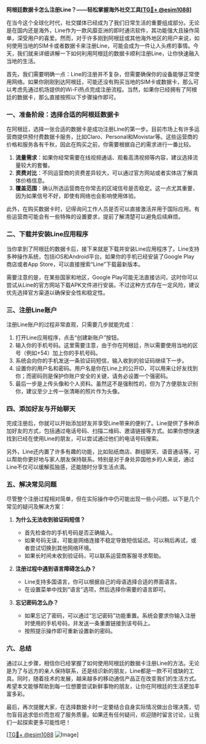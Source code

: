 **阿根廷数据卡怎么注册Line？——轻松掌握海外社交工具[[TG💪+ @esim1088](https://t.me/s/esim1088)]**

在当今这个全球化时代，社交媒体已经成为了我们日常生活的重要组成部分。无论是在国内还是海外，Line作为一款风靡亚洲的即时通讯软件，其功能强大且操作简单，深受用户的喜爱。然而，对于许多刚到阿根廷或其他海外地区的用户来说，如何使用当地的SIM卡或者数据卡来注册Line，可能会成为一件让人头疼的事情。今天，我们就来详细讲解一下如何利用阿根廷的数据卡顺利注册Line，让你快速融入当地的生活。

首先，我们需要明确一点：Line的注册并不复杂，但需要确保你的设备能够正常使用网络。如果你刚刚到达阿根廷，可能还没有购买当地的SIM卡或数据卡，那么可以考虑先通过机场提供的Wi-Fi热点完成注册流程。当然，如果你已经拥有了阿根廷的数据卡，那么直接按照以下步骤操作即可。

### **一、准备阶段：选择合适的阿根廷数据卡**

在阿根廷，选择一张合适的数据卡是成功注册Line的第一步。目前市场上有许多运营商提供预付费数据卡服务，比如Claro、Personal和Movistar等。这些运营商的价格和服务各有千秋，因此在购买之前，你需要根据自己的需求进行一番比较。

1. **流量需求**：如果你经常需要在线视频通话、观看高清视频等内容，建议选择流量较大的套餐。
2. **资费对比**：不同运营商的资费差异较大，可以通过官方网站或者实体店了解具体价格信息。
3. **覆盖范围**：确认所选运营商在你常去的区域信号是否稳定。这一点尤其重要，因为如果信号不好，即使有网络也会影响使用体验。

此外，在购买数据卡时，记得询问工作人员是否可以直接激活并用于国际应用。有些运营商可能会有一些特殊的设置要求，提前了解清楚可以避免后续麻烦。

### **二、下载并安装Line应用程序**

当你拿到了阿根廷的数据卡后，接下来就是下载并安装Line应用程序了。Line支持多种操作系统，包括iOS和Android平台。如果你的手机已经安装了Google Play商店或者App Store，可以直接搜索“Line”下载最新版本。

需要注意的是，在某些国家和地区，Google Play可能无法直接访问，这时你可以尝试从Line的官方网站下载APK文件进行安装。不过这种方式存在一定风险，建议优先选择官方渠道以确保安全性和稳定性。

### **三、注册Line账户**

注册Line账户的过程非常直观，只需要几步就能完成：

1. 打开Line应用程序，点击“创建新账户”按钮。
2. 输入你的手机号码。这里需要注意，由于你在阿根廷，所以需要使用当地的区号（例如+54）加上你的手机号码。
3. 系统会向你的手机发送一条验证码短信，输入收到的验证码继续下一步。
4. 设置你的用户名和密码。用户名是你在Line上的公开ID，可以用来让好友找到你；而密码则是保护你账户安全的关键，请务必设置一个强密码。
5. 最后一步是上传头像和个人资料。虽然这不是强制性的，但为了方便朋友识别你，建议至少上传一张清晰的照片作为头像。

### **四、添加好友与开始聊天**

完成注册后，你就可以开始添加好友并享受Line带来的便利了。Line提供了多种添加好友的方式，包括通过电话号码、扫描二维码、邀请链接等方式。如果你想快速找到已经在使用Line的朋友，可以尝试通过他们的电话号码搜索。

另外，Line还内置了许多有趣的功能，比如贴纸商店、群组聊天、语音通话等，可以帮助你更好地与家人朋友保持联系。特别是对于身处异国他乡的人来说，通过Line不仅可以缓解孤独感，还能随时分享生活点滴。

### **五、解决常见问题**

尽管整个注册过程相对简单，但在实际操作中仍可能出现一些小问题。以下是几个常见的疑问及解决方案：

1. **为什么无法收到验证码短信？**
   - 首先检查你的手机号码是否正确输入。
   - 如果号码无误，可能是网络连接不稳定导致短信延迟。可以稍后再试，或者尝试切换到其他网络环境。
   - 如果长时间未收到验证码，可以联系运营商客服寻求帮助。

2. **注册过程中遇到语言障碍怎么办？**
   - Line支持多国语言，你可以根据自己的母语选择合适的界面语言。
   - 在设置菜单中找到“语言”选项，然后选择你需要的语言即可。

3. **忘记密码怎么办？**
   - 如果忘记了密码，可以通过“忘记密码”功能重置。系统会要求你输入注册时使用的手机号码，并发送一条重置链接到该号码上。
   - 按照提示操作即可重新设置新的密码。

### **六、总结**

通过以上步骤，相信你已经掌握了如何使用阿根廷的数据卡注册Line的方法。无论是为了与远方的亲人保持联系，还是结识新的朋友，Line都是一款不可或缺的工具。同时，随着技术的发展，越来越多的移动通信产品正在改变我们的生活方式。希望本文能够帮助到每一位想要尝试新鲜事物的朋友，让你在阿根廷的生活更加丰富多彩。

最后，再次提醒大家，在选择数据卡时一定要结合自身实际情况做出合理决策，切勿盲目追求低价而忽视了服务质量。如果还有任何疑问，欢迎随时留言讨论，让我们一起探索更多可能性吧！

[[TG💪+ @esim1088](https://t.me/s/esim1088) ![Image](https://i.postimg.cc/4NQfJmqS/Snipaste-2025-05-13-00-14-12.png)]